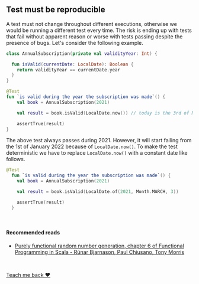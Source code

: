 ## Test must be reproducible
A test must not change throughout different executions, otherwise we would be running a different test every time.
The risk is ending up with tests that fail without apparent reason or worse with tests passing despite the presence of bugs. 
Let's consider the following example.

```kotlin
class AnnualSubscription(private val validityYear: Int) {

  fun isValid(currentDate: LocalDate): Boolean {
    return validityYear == currentDate.year
  }
}

@Test
fun `is valid during the year the subscription was made`() {
    val book = AnnualSubscription(2021)

    val result = book.isValid(LocalDate.now()) // today is the 3rd of March 2021

    assertTrue(result)
}
```

The above test always passes during 2021. However, it will start failing from the 1st of January 2022 because of `LocalDate.now()`.
To make the test deterministic we have to replace `LocalDate.now()` with a constant date like follows.

```kotlin
@Test
  fun `is valid during the year the subscription was made`() {
    val book = AnnualSubscription(2021)

    val result = book.isValid(LocalDate.of(2021, Month.MARCH, 3))

    assertTrue(result)
  }
```

<br/>

#### Recommended reads
* [Purely functional random number generation, chapter 6 of Functional Programming in Scala - Rúnar Bjarnason, Paul Chiusano, Tony Morris](https://www.goodreads.com/book/show/13541678-functional-programming-in-scala)

<br/>  

[Teach me back ❤️](/introduction/introduction.html#teach-me-back)